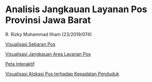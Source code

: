<html>
<body>
   <h1>Analisis Jangkauan Layanan Pos Provinsi Jawa Barat </h1>
   <p> R. Rizky Muhammad Ilham (23/2019/074) </p>
   <p><a href="https://tugasakhirrizky.github.io/sebaranposjabar/">Visualisasi Sebaran Pos</a></p>
   <p><a href="https://tugasakhirrizky.github.io/jangakuanposjabar">Visualisasi Jangkauan Area Layanan Pos</a></p>
   <p><a href="https://tugasakhirrizky.github.io/petainteraktifposjabar/">Peta Interaktif</a></p>
   <p><a href="https://tugasakhirrizky.github.io/padatpendudukposjabar/">Visualisasi Alokasi Pos terhadap Kepadatan Penduduk</a></p>
</body>
</html>
